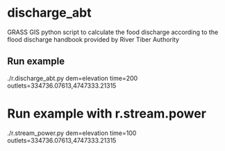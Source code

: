 # discharge_abt
GRASS GIS python script to calculate the food discharge according to the flood discharge handbook provided by River Tiber Authority

## Run example
./r.discharge_abt.py dem=elevation  time=200 outlets=334736.07613,4747333.21315

# Run example with r.stream.power
 ./r.stream_power.py dem=elevation time=100 outlets=334736.07613,4747333.21315
